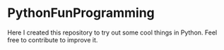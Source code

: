 # PythonFunProgramming

Here I created this repository to try out some cool things in Python.
Feel free to contribute to improve it.
